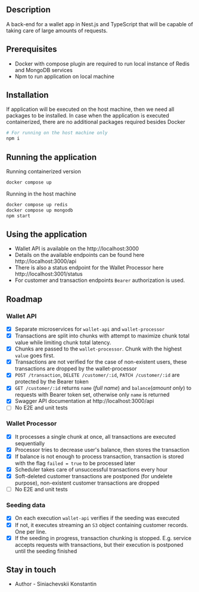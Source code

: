 ## Description

A back-end for a wallet app in Nest.js and TypeScript that will be capable of taking care of
large amounts of requests.

## Prerequisites

- Docker with compose plugin are required to run local instance of Redis and MongoDB services
- Npm to run application on local machine

## Installation

If application will be executed on the host machine, then we need all packages to be installed. In case when the application is executed containerized, there are no additional packages required besides Docker
```bash
# For running on the host machine only
npm i
```

## Running the application

Running containerized version
```bash
docker compose up 
```

Running in the host machine
```bash
docker compose up redis
docker compose up mongodb
npm start
```

## Using the application

- Wallet API is available on the http://localhost:3000
- Details on the available endpoints can be found here http://localhost:3000/api
- There is also a status endpoint for the Wallet Processor here http://localhost:3001/status
- For customer and transaction endpoints `Bearer` authorization is used.

## Roadmap

### Wallet API
- [x] Separate microservices for `wallet-api` and `wallet-processor`
- [x] Transactions are split into chunks with attempt to maximize chunk total value while limiting chunk total latency.
- [x] Chunks are passed to the `wallet-processor`. Chunk with the highest `value` goes first.
- [x] Transactions are not verified for the case of non-existent users, these transactions are dropped by the wallet-processor
- [x] `POST /transaction`, `DELETE /customer/:id`, `PATCH /customer/:id` are protected by the Bearer token
- [x] `GET /customer/:id` returns `name` (*full name*) and `balance`(*amount only*) to requests with Bearer token set, otherwise only `name` is returned
- [x] Swagger API documentation at http://localhost:3000/api
- [ ] No E2E and unit tests

### Wallet Processor
- [x] It processes a single chunk at once, all transactions are executed sequentially
- [x] Processor tries to decrease user's balance, then stores the transaction
- [x] If balance is not enough to process transaction, transaction is stored with the flag `failed = true` to be processed later
- [x] Scheduler takes care of unsuccessful transactions every hour
- [x] Soft-deleted customer transactions are postponed (for undelete purpose), non-existent customer transactions are dropped
- [ ] No E2E and unit tests

### Seeding data
 - [x] On each execution `wallet-api` verifies if the seeding was executed
 - [x] If not, it executes streaming an `S3` object containing customer records. One per line.
 - [x] If the seeding in progress, transaction chunking is stopped. E.g. service accepts requests with transactions, but their execution is postponed until the seeding finished

## Stay in touch

- Author - Siniachevskii Konstantin
